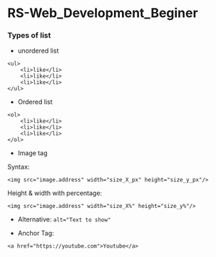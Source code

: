 # RS-Web_Development_Beginer

### Types of list
* unordered list
```
<ul>
    <li>like</li>
    <li>like</li>
    <li>like</li>
</ul>  
```
* Ordered list
```
<ol>
    <li>like</li>
    <li>like</li>
    <li>like</li>
</ol>
```
* Image tag 

Syntax:
```
<img src="image.address" width="size_X_px" height="size_y_px"/>
```

Height & width with percentage:
```
<img src="image.address" width="size_X%" height="size_y%"/>
```
- Alternative:
    ```alt="Text to show"```
* Anchor Tag:
```
<a href="https://youtube.com">Youtube</a>
```
